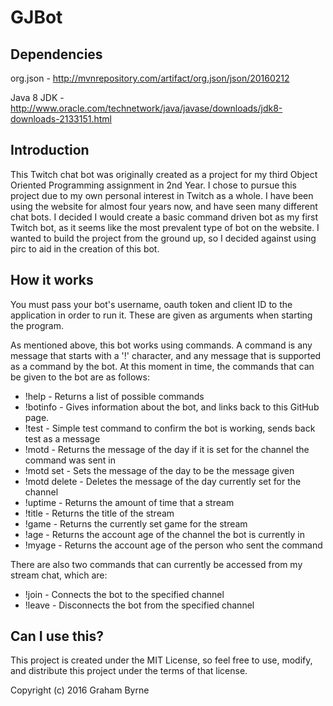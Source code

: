 # GJBot

## Dependencies 

org.json - http://mvnrepository.com/artifact/org.json/json/20160212

Java 8 JDK - http://www.oracle.com/technetwork/java/javase/downloads/jdk8-downloads-2133151.html

## Introduction

This Twitch chat bot was originally created as a project for my third Object Oriented Programming assignment in 2nd Year. I chose to pursue this project due to my own personal interest in Twitch as a whole. I have been using the website for almost four years now, and have seen many different chat bots. I decided I would create a basic command driven bot as my first Twitch bot, as it seems like the most prevalent type of bot on the website. I wanted to build the project from the ground up, so I decided against using pirc to aid in the creation of this bot.

## How it works

You must pass your bot's username, oauth token and client ID to the application in order to run it. These are given as arguments when starting the program.

As mentioned above, this bot works using commands. A command is any message that starts with a '!' character, and any message that is supported as a command by the bot. At this moment in time, the commands that can be given to the bot are as follows:

 * !help - Returns a list of possible commands
 * !botinfo - Gives information about the bot, and links back to this GitHub page.
 * !test - Simple test command to confirm the bot is working, sends back test as a message
 * !motd - Returns the message of the day if it is set for the channel the command was sent in
 * !motd set <message> - Sets the message of the day to be the message given
 * !motd delete - Deletes the message of the day currently set for the channel
 * !uptime - Returns the amount of time that a stream
 * !title - Returns the title of the stream
 * !game - Returns the currently set game for the stream
 * !age - Returns the account age of the channel the bot is currently in
 * !myage - Returns the account age of the person who sent the command
 
There are also two commands that can currently be accessed from my stream chat, which are:

 * !join <channel> - Connects the bot to the specified channel
 * !leave <channel> - Disconnects the bot from the specified channel
 
## Can I use this?

This project is created under the MIT License, so feel free to use, modify, and distribute this project under the terms of that license.

Copyright (c) 2016 Graham Byrne
 
